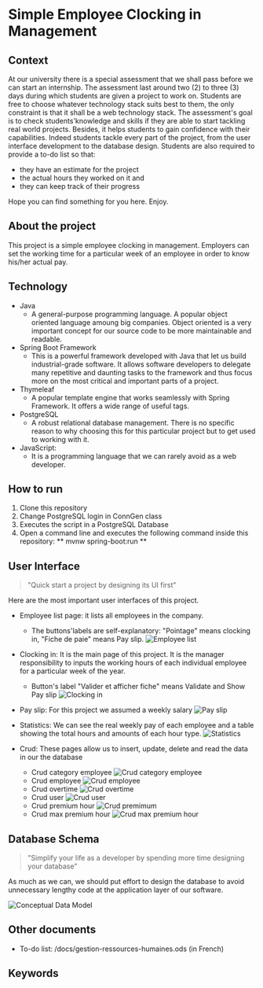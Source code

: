 # Simple Employee Clocking in Management
## Context
At our university there is a special assessment that we shall pass before we can start an internship. The assessment last around two (2) to three (3) days during which students are given a project to work on. Students are free to choose whatever technology stack suits best to them, the only constraint is that it shall be a web technology stack. 
The assessment's goal is to check students'knowledge and skills if they are able to start tackling real world projects. Besides, it helps students to gain confidence with their capabilities. Indeed students tackle every part of the project, from the user interface development to the database design. 
Students are also required to provide a to-do list so that:
- they have an estimate for the project 
- the actual hours they worked on it and
- they can keep track of their progress

Hope you can find something for you here.
Enjoy.

## About the project
This project is a simple employee clocking in management. Employers can set the working time for a particular week of an employee in order to know his/her actual pay.

## Technology
- Java
    - A general-purpose programming language. A popular object oriented language amoung big companies. Object oriented is a very important concept for our source code to be more maintainable and readable.
- Spring Boot Framework
    - This is a powerful framework developed with Java that let us build industrial-grade software. It allows software developers to delegate many repetitive and daunting tasks to the framework and thus focus more on the most critical and important parts of a project. 
- Thymeleaf
    - A popular template engine that works seamlessly with Spring Framework. It offers a wide range of useful tags.
- PostgreSQL
    - A robust relational database management. There is no specific reason to why choosing this for this particular project but to get used to working with it.
- JavaScript:
    - It is a programming language that we can rarely avoid as a web developer.

## How to run
1. Clone this repository
2. Change PostgreSQL login in ConnGen class
3. Executes the script in a PostgreSQL Database
4. Open a command line and executes the following command inside this repository: ** mvnw spring-boot:run **

## User Interface
> "Quick start a project by designing its UI first"

Here are the most important user interfaces of this project.

- Employee list page: it lists all employees in the company.
  - The buttons'labels are self-explanatory: "Pointage" means clocking in, "Fiche de paie" means Pay slip.
![Employee list](/docs/ui_images/front_office.PNG)

- Clocking in: It is the main page of this project. It is the manager responsibility to inputs the working hours of each individual employee for a particular week of the year.
  - Button's label "Valider et afficher fiche" means Validate and Show Pay slip
![Clocking in](/docs/ui_images/clocking_in.PNG)

- Pay slip: For this project we assumed a weekly salary
![Pay slip](/docs/ui_images/pay_slip.PNG)

- Statistics: We can see the real weekly pay of each employee and a table showing the total hours and amounts of each hour type.
![Statistics](/docs/ui_images/statistics.PNG)

- Crud: These pages allow us to insert, update, delete and read the data in our the database
  - Crud category employee
![Crud category employee](/docs/ui_images/crud_category_employee.PNG)
  - Crud employee
![Crud employee](/docs/ui_images/crud_employee.PNG)
  - Crud overtime
![Crud overtime](/docs/ui_images/crud_overtime.PNG)
  - Crud user
![Crud user](/docs/ui_images/crud_user.PNG)
  - Crud premium hour
![Crud premimum](/docs/ui_images/crud_premium.PNG)
  - Crud max premium hour
![Crud max premium hour](/docs/ui_images/crud_max_premium_hour.PNG)

## Database Schema
> "Simplify your life as a developer by spending more time designing your database"

As much as we can, we should put effort to design the database to avoid unnecessary lengthy code at the application layer of our software.

![Conceptual Data Model](/docs/ui_images/cdm.png)

## Other documents
- To-do list: /docs/gestion-ressources-humaines.ods (in French)

## Keywords